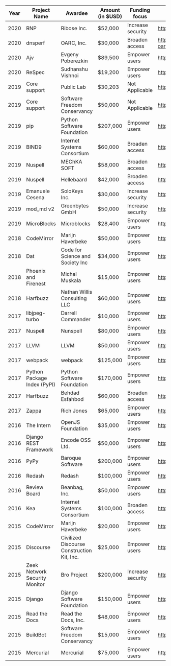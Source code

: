 |Year| Project Name  | Awardee  |  Amount (in $USD) |  Funding focus | Project website  |
|---|---|---|---|---|---|
|2020|RNP|Ribose Inc.|$52,000|Increase security|https://www.rnpgp.com/|
|2020|dnsperf|OARC, Inc.|$30,000|Broaden access|https://www.dns-oarc.net/index.php/tools/dnsperf|
|2020|Ajv|Evgeny Poberezkin|$89,500|Empower users|https://ajv.js.org/|
|2020|ReSpec|Sudhanshu Vishnoi|$19,200|Empower users|https://github.com/w3c/respec|
|2019|Core support|Public Lab|$30,203|Not Applicable|https://publiclab.org/|
|2019|Core support|Software Freedom Conservancy|$50,000|Not Applicable|https://sfconservancy.org/|
|2019|pip|Python Software Foundation|$207,000|Empower users|https://pip.pypa.io/|
|2019|BIND9|Internet Systems Consortium|$60,000|Broaden access|https://www.isc.org/bind/|
|2019| Nuspell  |  MEChKA SOFT |  $58,000 |  Broaden access |  https://nuspell.github.io/ |
|2019| Nuspell  |  Hellebaard |  $42,000 | Broaden access  | https://nuspell.github.io/  |
|2019| Emanuele Cesena |  SoloKeys Inc. | $30,000 | Increase security | https://solokeys.com  |
|2019| mod_md v2 | Greenbytes GmbH | $50,000 | Increase security | https://github.com/icing/mod_md |
|2019| MicroBlocks | Microblocks | $28,400 | Empower users | http://microblocks.fun |
|2018|CodeMirror| Marijn Haverbeke | $50,000 | Empower users | https://codemirror.net/ |
|2018| Dat | Code for Science and Society Inc | $34,000 | Empower users | https://github.com/datproject |
|2018| Phoenix and Firenest | Michal  Muskala | $15,000 | Empower users | https://github.com/phoenixframework/firenest |
|2018| Harfbuzz | Nathan Willis Consulting LLC | $60,000 | Empower users | https://github.com/harfbuzz/harfbuzz |
|2017|libjpeg-turbo|Darrell Commander|$10,000|Empower users|http://www.libjpeg-turbo.org|
|2017|Nuspell|Nunspell|$80,000|Empower users|https://nuspell.github.io/|
|2017|LLVM|LLVM|$50,000|Empower users|http://www.llvm.org|
|2017|webpack|webpack|$125,000|Empower users|https://webpack.js.org/|
|2017| Python Package Index (PyPI) | Python Software Foundation | $170,000 | Empower users | https://pypi.org |
|2017|Harfbuzz|Behdad Esfahbod|$60,000|Broaden access|https://freedesktop.org/wiki/Software/HarfBuzz/|
|2017|Zappa|Rich Jones|$65,000|Empower users|https://github.com/Miserlou/Zappa|
|2016|The Intern|OpenJS Foundation|$35,000|Empower users|http://theintern.io/|
|2016|Django REST Framework|Encode OSS Ltd.|$50,000|Empower users|http://www.django-rest-framework.org/|
|2016|PyPy|Baroque Software|$200,000|Empower users|https://pypy.org|
|2016|Redash|Redash|$100,000|Empower users|https://redash.io/|
|2016|Review Board|Beanbag, Inc.|$50,000|Empower users|https://www.reviewboard.org/|
|2016|Kea|Internet Systems Consortium|$100,000|Broaden access|https://kea.isc.org/|
|2015|CodeMirror|Marijn Haverbeke|$20,000|Empower users|https://codemirror.net/|
|2015|Discourse|Civilized Discourse Construction Kit, Inc.|$25,000|Empower users|https://www.discourse.org/|
|2015|Zeek Network Security Monitor|Bro Project|$200,000|Increase security|https://www.zeek.org/|
|2015|Django|Django Software Foundation|$150,000|Empower users|https://www.djangoproject.com/|
|2015|Read the Docs|Read the Docs, Inc.|$48,000|Empower users|https://readthedocs.org/|
|2015|BuildBot|Software Freedom Conservancy|$15,000|Empower users|https://buildbot.net/|
|2015|Mercurial|Mercurial|$75,000|Empower users|https://www.mercurial-scm.org/|
